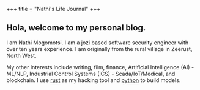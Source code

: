 +++
title = "Nathi's Life Journal"
+++

## Hola, welcome to my personal blog.

I am Nathi Mogomotsi. I am a jozi based software security engineer with over ten years experience. I am originally from the rural village in Zeerust, North West.

My other interests include writing, film, finance, Artificial Intelligence (AI) - ML/NLP, Industrial Control Systems (ICS) - Scada/IoT/Medical, and blockchain. I use [rust](https://rust-lang.org) as my hacking tool and [python](https://python.org) to build models.
